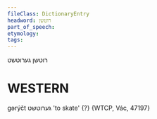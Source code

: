 ```yaml
---
fileClass: DictionaryEntry
headword: רוטשן
part_of_speech: 
etymology: 
tags: 
---
```

רוטשן
גערוטשט

WESTERN
========

gərýčt גערוטשט 'to skate' {?} {WTCP, Vác, 47197}
